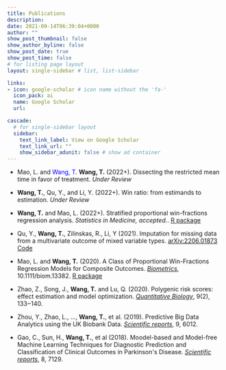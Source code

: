 ```yaml
---
title: Publications
description: 
date: 2021-09-14T06:39:04+0000
author: ""
show_post_thumbnail: false
show_author_byline: false
show_post_date: true
show_post_time: false
# for listing page layout
layout: single-sidebar # list, list-sidebar

links:
- icon: google-scholar # icon name without the 'fa-'
  icon_pack: ai
  name: Google Scholar
  url: 

cascade:
  # for single-sidebar layout
  sidebar:
    text_link_label: View on Google Scholar
    text_link_url: ""
    show_sidebar_adunit: false # show ad container
---
```


- Mao, L. and <span style="color:blue">Wang, T.</span> **Wang, T.** (2022+). Dissecting the restricted mean time in favor of treatment. *Under Review* 

- **Wang, T.**, Qu, Y., and Li, Y. (2022+). Win ratio: from estimands to estimation. *Under Review*

- **Wang, T.** and Mao, L. (2022+). Stratified proportional win-fractions regression analysis. *Statistics in Medicine, accepted.*. <i class="fab fa-r-project"></i>[R package](https://cran.r-project.org/web/packages/WR/index.html)

- Qu, Y., **Wang, T.**, Zilinskas, R., Li, Y (2021). Imputation for missing data from a multivariate outcome of mixed variable types. [arXiv:2206.01873](https://arxiv.org/abs/2206.01873) <i class="fab fa-github"></i>[Code](https://github.com/ttuowang/imputation-mix)

- Mao, L. and **Wang, T.** (2020). A Class of Proportional Win-Fractions Regression Models for Composite Outcomes. [*Biometrics*](https://onlinelibrary.wiley.com/doi/10.1111/biom.13382), 10.1111/biom.13382. <i class="fab fa-r-project"></i>[R package](https://cran.r-project.org/web/packages/WR/index.html)

- Zhao, Z., Song, J., **Wang, T.** and Lu, Q. (2020). Polygenic risk scores: effect estimation and model optimization. [*Quantitative Biology*](https://journal.hep.com.cn/qb/EN/10.15302/J-QB-021-0238), 9(2), 133‒140.

- Zhou, Y., Zhao, L., ..., **Wang, T.**, et al. (2019). Predictive Big Data Analytics using the UK Biobank Data. [*Scientific reports*](https://www.nature.com/articles/s41598-019-41634-y), 9, 6012.

- Gao, C., Sun, H., **Wang, T.**, et al (2018). Moodel-based and Model-free Machine Learning Techniques for Diagnostic Prediction and Classification of Clinical Outcomes in Parkinson's Disease. [*Scientific reports*](https://www.nature.com/articles/s41598-018-24783-4), 8, 7129.



